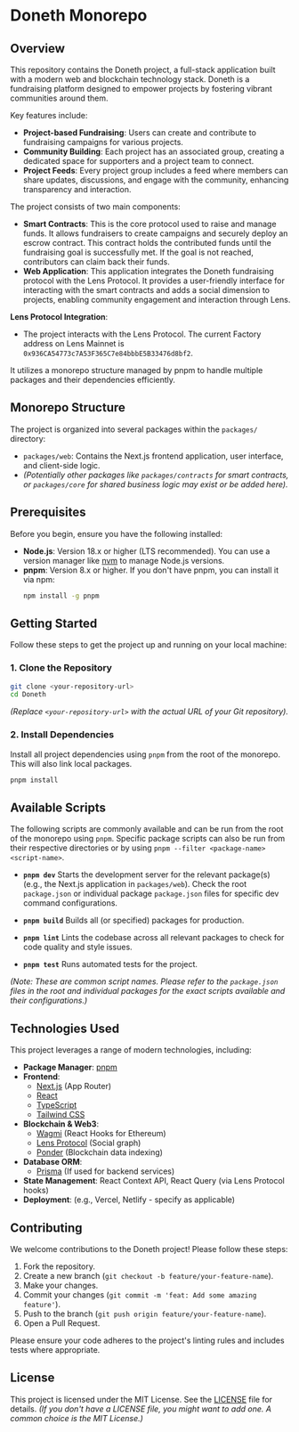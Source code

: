 # Doneth Monorepo

## Overview

This repository contains the Doneth project, a full-stack application built with a modern web and blockchain technology stack. Doneth is a fundraising platform designed to empower projects by fostering vibrant communities around them. 

Key features include:
-   **Project-based Fundraising**: Users can create and contribute to fundraising campaigns for various projects.
-   **Community Building**: Each project has an associated group, creating a dedicated space for supporters and a project team to connect.
-   **Project Feeds**: Every project group includes a feed where members can share updates, discussions, and engage with the community, enhancing transparency and interaction.

The project consists of two main components:

-   **Smart Contracts**: This is the core protocol used to raise and manage funds. It allows fundraisers to create campaigns and securely deploy an escrow contract. This contract holds the contributed funds until the fundraising goal is successfully met. If the goal is not reached, contributors can claim back their funds.
-   **Web Application**: This application integrates the Doneth fundraising protocol with the Lens Protocol. It provides a user-friendly interface for interacting with the smart contracts and adds a social dimension to projects, enabling community engagement and interaction through Lens.

**Lens Protocol Integration**:
- The project interacts with the Lens Protocol. The current Factory address on Lens Mainnet is `0x936CA54773c7A53F365C7e84bbbE5B33476d8bf2`.

It utilizes a monorepo structure managed by pnpm to handle multiple packages and their dependencies efficiently.

## Monorepo Structure

The project is organized into several packages within the `packages/` directory:

-   `packages/web`: Contains the Next.js frontend application, user interface, and client-side logic.
-   _(Potentially other packages like `packages/contracts` for smart contracts, or `packages/core` for shared business logic may exist or be added here)._

## Prerequisites

Before you begin, ensure you have the following installed:

-   **Node.js**: Version 18.x or higher (LTS recommended). You can use a version manager like [nvm](https://github.com/nvm-sh/nvm) to manage Node.js versions.
-   **pnpm**: Version 8.x or higher. If you don't have pnpm, you can install it via npm:
    ```bash
    npm install -g pnpm
    ```

## Getting Started

Follow these steps to get the project up and running on your local machine:

### 1. Clone the Repository

```bash
git clone <your-repository-url>
cd Doneth
```
_(Replace `<your-repository-url>` with the actual URL of your Git repository)._

### 2. Install Dependencies

Install all project dependencies using `pnpm` from the root of the monorepo. This will also link local packages.

```bash
pnpm install
```

## Available Scripts

The following scripts are commonly available and can be run from the root of the monorepo using `pnpm`. Specific package scripts can also be run from their respective directories or by using `pnpm --filter <package-name> <script-name>`.

-   **`pnpm dev`**
    Starts the development server for the relevant package(s) (e.g., the Next.js application in `packages/web`). Check the root `package.json` or individual package `package.json` files for specific dev command configurations.

-   **`pnpm build`**
    Builds all (or specified) packages for production.

-   **`pnpm lint`**
    Lints the codebase across all relevant packages to check for code quality and style issues.

-   **`pnpm test`**
    Runs automated tests for the project.

_(Note: These are common script names. Please refer to the `package.json` files in the root and individual packages for the exact scripts available and their configurations.)_

## Technologies Used

This project leverages a range of modern technologies, including:

-   **Package Manager**: [pnpm](https://pnpm.io/)
-   **Frontend**:
    -   [Next.js](https://nextjs.org/) (App Router)
    -   [React](https://reactjs.org/)
    -   [TypeScript](https://www.typescriptlang.org/)
    -   [Tailwind CSS](https://tailwindcss.com/)
-   **Blockchain & Web3**:
    -   [Wagmi](https://wagmi.sh/) (React Hooks for Ethereum)
    -   [Lens Protocol](https://www.lens.xyz/) (Social graph)
    -   [Ponder](https://ponder.sh/) (Blockchain data indexing)
-   **Database ORM**:
    -   [Prisma](https://www.prisma.io/) (If used for backend services)
-   **State Management**: React Context API, React Query (via Lens Protocol hooks)
-   **Deployment**: (e.g., Vercel, Netlify - specify as applicable)

## Contributing

We welcome contributions to the Doneth project! Please follow these steps:
1. Fork the repository.
2. Create a new branch (`git checkout -b feature/your-feature-name`).
3. Make your changes.
4. Commit your changes (`git commit -m 'feat: Add some amazing feature'`).
5. Push to the branch (`git push origin feature/your-feature-name`).
6. Open a Pull Request.

Please ensure your code adheres to the project's linting rules and includes tests where appropriate.

## License

This project is licensed under the MIT License. See the [LICENSE](LICENSE) file for details.
_(If you don't have a LICENSE file, you might want to add one. A common choice is the MIT License.)_
